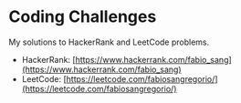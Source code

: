 # Coding Challenges
My solutions to HackerRank and LeetCode problems.

* HackerRank: [https://www.hackerrank.com/fabio_sang](https://www.hackerrank.com/fabio_sang)
* LeetCode: [https://leetcode.com/fabiosangregorio/](https://leetcode.com/fabiosangregorio/)
